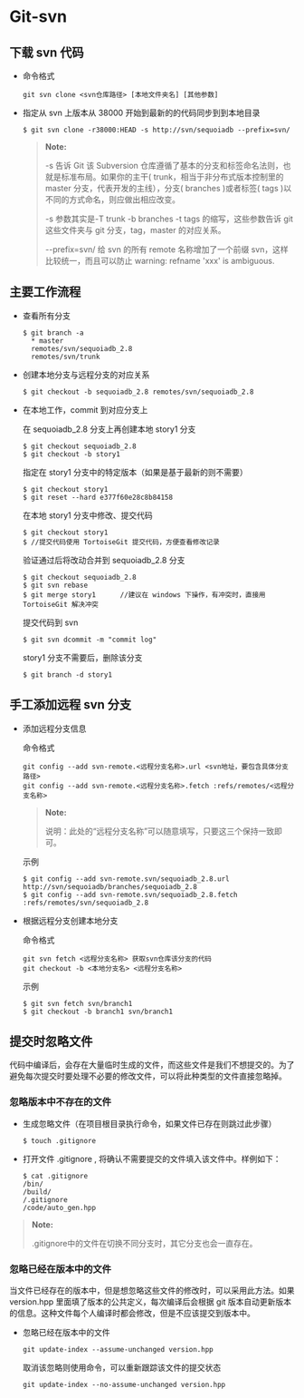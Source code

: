 # Git-svn #

## 下载 svn 代码 ##

+ 命令格式

   ``` shell
   git svn clone <svn仓库路径> [本地文件夹名] [其他参数]
   ```

+ 指定从 svn 上版本从 38000 开始到最新的的代码同步到到本地目录

   ``` shell
   $ git svn clone -r38000:HEAD -s http://svn/sequoiadb --prefix=svn/
   ```

   >**Note:**
   >
   >-s 告诉 Git 该 Subversion 仓库遵循了基本的分支和标签命名法则，也就是标准布局。如果你的主干( trunk，相当于非分布式版本控制里的 master 分支，代表开发的主线），分支( branches )或者标签( tags )以不同的方式命名，则应做出相应改变。
   >
   >-s 参数其实是-T trunk -b branches -t tags 的缩写，这些参数告诉 git 这些文件夹与 git 分支，tag，master 的对应关系。
   >
   >--prefix=svn/ 给 svn 的所有 remote 名称增加了一个前缀 svn，这样比较统一，而且可以防止 warning: refname 'xxx' is ambiguous.

## 主要工作流程 ##

+ 查看所有分支

   ``` shell
   $ git branch -a
     * master
     remotes/svn/sequoiadb_2.8
     remotes/svn/trunk
   ```

+ 创建本地分支与远程分支的对应关系
   ``` shell
   $ git checkout -b sequoiadb_2.8 remotes/svn/sequoiadb_2.8
   ```

+ 在本地工作，commit 到对应分支上

   在 sequoiadb_2.8 分支上再创建本地 story1 分支
   ```
   $ git checkout sequoiadb_2.8
   $ git checkout -b story1
   ```

   指定在 story1 分支中的特定版本（如果是基于最新的则不需要）
   ```
   $ git checkout story1
   $ git reset --hard e377f60e28c8b84158
   ```

   在本地 story1 分支中修改、提交代码
   ```
   $ git checkout story1
   $ //提交代码使用 TortoiseGit 提交代码，方便查看修改记录
   ```
   
   验证通过后将改动合并到 sequoiadb_2.8 分支
   ``` shell
   $ git checkout sequoiadb_2.8
   $ git svn rebase
   $ git merge story1      //建议在 windows 下操作，有冲突时，直接用 TortoiseGit 解决冲突
   ```

   提交代码到 svn
   ``` shell
   $ git svn dcommit -m "commit log"
   ```

   story1 分支不需要后，删除该分支
   ```
   $ git branch -d story1
   ```

## 手工添加远程 svn 分支 ##

+ 添加远程分支信息

    命令格式
    ``` shell
    git config --add svn-remote.<远程分支名称>.url <svn地址，要包含具体分支路径>
    git config --add svn-remote.<远程分支名称>.fetch :refs/remotes/<远程分支名称>
    ```

    > **Note:**
    >
    > 说明：此处的“远程分支名称”可以随意填写，只要这三个保持一致即可。

    示例
    ``` shell
    $ git config --add svn-remote.svn/sequoiadb_2.8.url http://svn/sequoiadb/branches/sequoiadb_2.8
    $ git config --add svn-remote.svn/sequoiadb_2.8.fetch :refs/remotes/svn/sequoiadb_2.8
    ```

+ 根据远程分支创建本地分支

    命令格式
    ``` shell
    git svn fetch <远程分支名称> 获取svn仓库该分支的代码
    git checkout -b <本地分支名> <远程分支名称>
    ```

    示例
    ``` shell
    $ git svn fetch svn/branch1
    $ git checkout -b branch1 svn/branch1
    ```

## 提交时忽略文件 ##

代码中编译后，会存在大量临时生成的文件，而这些文件是我们不想提交的。为了避免每次提交时要处理不必要的修改文件，可以将此种类型的文件直接忽略掉。

### 忽略版本中不存在的文件 ###

+ 生成忽略文件（在项目根目录执行命令，如果文件已存在则跳过此步骤）
   ```
   $ touch .gitignore
   ```

+ 打开文件 .gitignore , 将确认不需要提交的文件填入该文件中。样例如下：
   ```
   $ cat .gitignore
   /bin/
   /build/
   /.gitignore
   /code/auto_gen.hpp
   ```

>**Note:**
>
> .gitignore中的文件在切换不同分支时，其它分支也会一直存在。
>

### 忽略已经在版本中的文件 ###

当文件已经存在的版本中，但是想忽略这些文件的修改时，可以采用此方法。如果 version.hpp 里面填了版本的公共定义，每次编译后会根据 git 版本自动更新版本的信息。这种文件每个人编译时都会修改，但是不应该提交到版本中。

+ 忽略已经在版本中的文件
   ```
   git update-index --assume-unchanged version.hpp
   ```


   取消该忽略则使用命令，可以重新跟踪该文件的提交状态
   ```
   git update-index --no-assume-unchanged version.hpp
   ```



